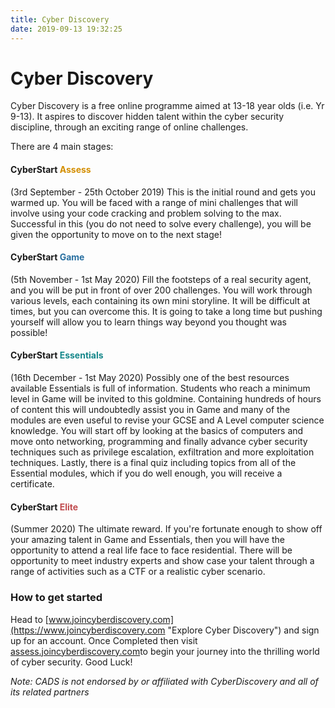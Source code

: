 ```yaml
---
title: Cyber Discovery
date: 2019-09-13 19:32:25
---
```


# Cyber Discovery

Cyber Discovery is a free online programme aimed at 13-18 year olds (i.e. Yr 9-13). It aspires to discover hidden talent within the cyber security discipline, through an exciting range of online challenges.

There are 4 main stages:

#### CyberStart <span style="color: #d38e00;">Assess</span>
(3rd September - 25th October 2019)
This is the initial round and gets you warmed up. You will be faced with a range of mini challenges that will involve using your code cracking and problem solving to the max. Successful in this (you do not need to solve every challenge), you will be given the opportunity to move on to the next stage!
#### CyberStart <span style="color: #286fa0;">Game</span>
(5th November - 1st May 2020)
Fill the footsteps of a real security agent, and you will be put in front of over 200 challenges. You will work through various levels, each containing its own mini storyline. It will be difficult at times, but you can overcome this. It is going to take a long time but pushing yourself will allow you to learn things way beyond you thought was possible!
#### CyberStart <span style="color: #15878a;">Essentials</span>
(16th December - 1st May 2020)
Possibly one of the best resources available Essentials is full of information. Students who reach a minimum level in Game will be invited to this goldmine. Containing hundreds of hours of content this will undoubtedly assist you in Game and many of the modules are even useful to revise your GCSE and A Level computer science knowledge. You will start off by looking at the basics of computers and move onto networking, programming and finally advance cyber security techniques such as privilege escalation, exfiltration and more exploitation techniques. Lastly, there is a final quiz including topics from all of the Essential modules, which if you do well enough, you will receive a certificate.
#### CyberStart <span style="color: #c04b4e;">Elite</span>
(Summer 2020)
The ultimate reward. If you're fortunate enough to show off your amazing talent in Game and Essentials, then you will have the opportunity to attend a real life face to face residential. There will be opportunity to meet industry experts and show case your talent through a range of activities such as a CTF or a realistic cyber scenario.

### How to get started
Head to [www.joincyberdiscovery.com](https://www.joincyberdiscovery.com "Explore Cyber Discovery") and sign up for an account.
Once Completed then visit [assess.joincyberdiscovery.com](https://assess.joincyberdiscovery.com "Assess Login")to begin your journey into the thrilling world of cyber security.
Good Luck!


*Note: CADS is not endorsed by or affiliated with CyberDiscovery and all of its related partners*

